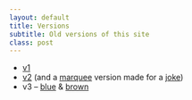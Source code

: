```yaml
---
layout: default
title: Versions
subtitle: Old versions of this site
class: post
---
```


- [v1](/v1)
- [v2](/v2) (and a [marquee](/v2-marquee) version made for a [joke](https://twitter.com/andrewismusic/status/491458658891354112))
- v3 – [blue](/v3-blue) & [brown](/v3-brown)
